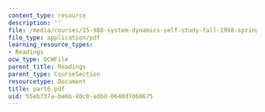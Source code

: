 ```yaml
---
content_type: resource
description: ''
file: /media/courses/15-988-system-dynamics-self-study-fall-1998-spring-1999/55eb737abe6b40c0adbd0640d7d60675_part6.pdf
file_type: application/pdf
learning_resource_types:
- Readings
ocw_type: OCWFile
parent_title: Readings
parent_type: CourseSection
resourcetype: Document
title: part6.pdf
uid: 55eb737a-be6b-40c0-adbd-0640d7d60675
---
```

